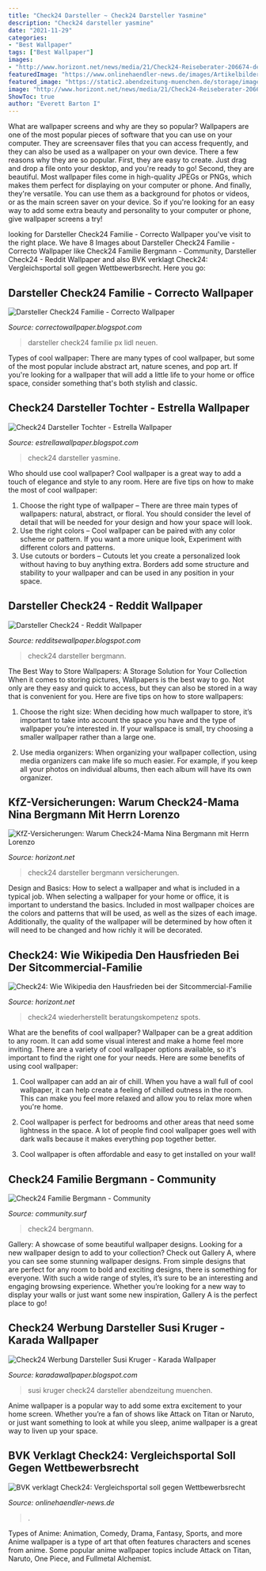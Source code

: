 ```yaml
---
title: "Check24 Darsteller ~ Check24 Darsteller Yasmine"
description: "Check24 darsteller yasmine"
date: "2021-11-29"
categories:
- "Best Wallpaper"
tags: ["Best Wallpaper"]
images:
- "http://www.horizont.net/news/media/21/Check24-Reiseberater-206674-detailp.png"
featuredImage: "https://www.onlinehaendler-news.de/images/Artikelbilder/Check24.jpg"
featured_image: "https://static2.abendzeitung-muenchen.de/storage/image/7/0/3/8/878307_default_1vIVqV_oguAru.jpg"
image: "http://www.horizont.net/news/media/21/Check24-Reiseberater-206674-detailp.png"
ShowToc: true
author: "Everett Barton I"
---
```



What are wallpaper screens and why are they so popular?
Wallpapers are one of the most popular pieces of software that you can use on your computer. They are screensaver files that you can access frequently, and they can also be used as a wallpaper on your own device. There a few reasons why they are so popular. First, they are easy to create. Just drag and drop a file onto your desktop, and you're ready to go! Second, they are beautiful. Most wallpaper files come in high-quality JPEGs or PNGs, which makes them perfect for displaying on your computer or phone. And finally, they're versatile. You can use them as a background for photos or videos, or as the main screen saver on your device. So if you're looking for an easy way to add some extra beauty and personality to your computer or phone, give wallpaper screens a try!

	

		
looking for Darsteller Check24 Familie - Correcto Wallpaper you've visit to the right place. We have 8 Images about Darsteller Check24 Familie - Correcto Wallpaper like Check24 Familie Bergmann - Community, Darsteller Check24 - Reddit Wallpaper and also BVK verklagt Check24: Vergleichsportal soll gegen Wettbewerbsrecht. Here you go:
		
    
## Darsteller Check24 Familie - Correcto Wallpaper

<img loading=lazy src="https://www.wmn.de/wp-content/uploads/sites/2/2021/04/Teaserbild-4_3-16_9-2021-04-23T104950.331.jpg" onerror="this.onerror=null;this.src='https://tse3.mm.bing.net/th?id=OIP.c4nHwEjcqU0bIJII1J7YEAHaFy&amp;pid=15.1';" alt="Darsteller Check24 Familie - Correcto Wallpaper">

_Source: correctowallpaper.blogspot.com_

>darsteller check24 familie px lidl neuen. 

	

Types of cool wallpaper:
There are many types of cool wallpaper, but some of the most popular include abstract art, nature scenes, and pop art. If you're looking for a wallpaper that will add a little life to your home or office space, consider something that's both stylish and classic.

    
## Check24 Darsteller Tochter - Estrella Wallpaper

<img loading=lazy src="https://i.ibb.co/B4CZs3c/Ariel-Yasmine-Wallpapers-Insta-Fit-Bio-6.jpg" onerror="this.onerror=null;this.src='https://tse1.mm.bing.net/th?id=OIP.rx9ssxn4XD-rb-h_Gz5s3AHaGB&amp;pid=15.1';" alt="Check24 Darsteller Tochter - Estrella Wallpaper">

_Source: estrellawallpaper.blogspot.com_

>check24 darsteller yasmine. 

	

Who should use cool wallpaper?
Cool wallpaper is a great way to add a touch of elegance and style to any room. Here are five tips on how to make the most of cool wallpaper: 
1) Choose the right type of wallpaper – There are three main types of wallpapers: natural, abstract, or floral. You should consider the level of detail that will be needed for your design and how your space will look. 
2) Use the right colors – Cool wallpaper can be paired with any color scheme or pattern. If you want a more unique look, Experiment with different colors and patterns. 
3) Use cutouts or borders – Cutouts let you create a personalized look without having to buy anything extra. Borders add some structure and stability to your wallpaper and can be used in any position in your space.

    
## Darsteller Check24 - Reddit Wallpaper

<img loading=lazy src="https://www.horizont.net/special/media/2/jpeg-10781-detailp.jpeg" onerror="this.onerror=null;this.src='https://tse2.mm.bing.net/th?id=OIP.ZRJVAl_RXOkX3FLIwucSiAHaEK&amp;pid=15.1';" alt="Darsteller Check24 - Reddit Wallpaper">

_Source: redditsewallpaper.blogspot.com_

>check24 darsteller bergmann. 

	

The Best Way to Store Wallpapers: A Storage Solution for Your Collection
When it comes to storing pictures, Wallpapers is the best way to go. Not only are they easy and quick to access, but they can also be stored in a way that is convenient for you. Here are five tips on how to store wallpapers:
1) Choose the right size: When deciding how much wallpaper to store, it’s important to take into account the space you have and the type of wallpaper you’re interested in. If your wallspace is small, try choosing a smaller wallpaper rather than a large one.

2) Use media organizers: When organizing your wallpaper collection, using media organizers can make life so much easier. For example, if you keep all your photos on individual albums, then each album will have its own organizer.

    
## KfZ-Versicherungen: Warum Check24-Mama Nina Bergmann Mit Herrn Lorenzo

<img loading=lazy src="http://www.horizont.net/news/media/22/Check24-218779.jpeg" onerror="this.onerror=null;this.src='https://tse4.mm.bing.net/th?id=OIP.Ej67Q5MxHEH9qPHPzQGmJwHaEK&amp;pid=15.1';" alt="KfZ-Versicherungen: Warum Check24-Mama Nina Bergmann mit Herrn Lorenzo">

_Source: horizont.net_

>check24 darsteller bergmann versicherungen. 

	

Design and Basics: How to select a wallpaper and what is included in a typical job.
When selecting a wallpaper for your home or office, it is important to understand the basics. Included in most wallpaper choices are the colors and patterns that will be used, as well as the sizes of each image. Additionally, the quality of the wallpaper will be determined by how often it will need to be changed and how richly it will be decorated.

    
## Check24: Wie Wikipedia Den Hausfrieden Bei Der Sitcommercial-Familie

<img loading=lazy src="http://www.horizont.net/news/media/21/Check24-Reiseberater-206674-detailp.png" onerror="this.onerror=null;this.src='https://tse3.mm.bing.net/th?id=OIP.FV9taMDPOY6RZ0YAyiWUAQHaEK&amp;pid=15.1';" alt="Check24: Wie Wikipedia den Hausfrieden bei der Sitcommercial-Familie">

_Source: horizont.net_

>check24 wiederherstellt beratungskompetenz spots. 

	

What are the benefits of cool wallpaper?
Wallpaper can be a great addition to any room. It can add some visual interest and make a home feel more inviting. There are a variety of cool wallpaper options available, so it's important to find the right one for your needs. Here are some benefits of using cool wallpaper: 
1. Cool wallpaper can add an air of chill. When you have a wall full of cool wallpaper, it can help create a feeling of chilled outness in the room. This can make you feel more relaxed and allow you to relax more when you're home. 

2. Cool wallpaper is perfect for bedrooms and other areas that need some lightness in the space. A lot of people find cool wallpaper goes well with dark walls because it makes everything pop together better. 

3. Cool wallpaper is often affordable and easy to get installed on your wall!

    
## Check24 Familie Bergmann - Community

<img loading=lazy src="https://i.ytimg.com/vi/6oIKasS1B0Y/maxresdefault.jpg" onerror="this.onerror=null;this.src='https://tse4.mm.bing.net/th?id=OIP.SGZciHUhfdTb7bNMzpUWZwHaEK&amp;pid=15.1';" alt="Check24 Familie Bergmann - Community">

_Source: community.surf_

>check24 bergmann. 

	

Gallery: A showcase of some beautiful wallpaper designs.
Looking for a new wallpaper design to add to your collection? Check out Gallery A, where you can see some stunning wallpaper designs. From simple designs that are perfect for any room to bold and exciting designs, there is something for everyone. With such a wide range of styles, it’s sure to be an interesting and engaging browsing experience. Whether you’re looking for a new way to display your walls or just want some new inspiration, Gallery A is the perfect place to go!





	
	
    
## Check24 Werbung Darsteller Susi Kruger - Karada Wallpaper

<img loading=lazy src="https://static2.abendzeitung-muenchen.de/storage/image/7/0/3/8/878307_default_1vIVqV_oguAru.jpg" onerror="this.onerror=null;this.src='https://tse1.mm.bing.net/th?id=OIP.Z7QUtGFmoA-vSFcQko1E4gHaEL&amp;pid=15.1';" alt="Check24 Werbung Darsteller Susi Kruger - Karada Wallpaper">

_Source: karadawallpaper.blogspot.com_

>susi kruger check24 darsteller abendzeitung muenchen. 

	

Anime wallpaper is a popular way to add some extra excitement to your home screen. Whether you’re a fan of shows like Attack on Titan or Naruto, or just want something to look at while you sleep, anime wallpaper is a great way to liven up your space.

    
## BVK Verklagt Check24: Vergleichsportal Soll Gegen Wettbewerbsrecht

<img loading=lazy src="https://www.onlinehaendler-news.de/images/Artikelbilder/Check24.jpg" onerror="this.onerror=null;this.src='https://tse4.mm.bing.net/th?id=OIP.FNRv73V7hbILhbG8ryAubAHaE8&amp;pid=15.1';" alt="BVK verklagt Check24: Vergleichsportal soll gegen Wettbewerbsrecht">

_Source: onlinehaendler-news.de_

>. 

	

Types of Anime: Animation, Comedy, Drama, Fantasy, Sports, and more
Anime wallpaper is a type of art that often features characters and scenes from anime. Some popular anime wallpaper topics include Attack on Titan, Naruto, One Piece, and Fullmetal Alchemist.

